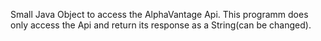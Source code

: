 Small Java Object to access the AlphaVantage Api. This programm does only access the Api and return its response as a String(can be changed). 
